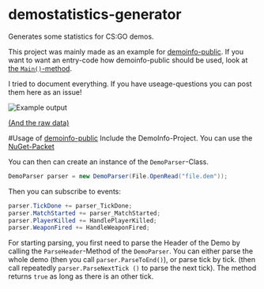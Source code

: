 # demostatistics-generator
Generates some statistics for CS:GO demos. 

This project was mainly made as an example for [demoinfo-public](https://github.com/moritzuehling/demoinfo-public). If you want to want an entry-code how demoinfo-public should be used, look at [the `Main()`-method](https://github.com/moritzuehling/demostatistics-generator/blob/master/StatisticsGenerator/Program.cs). 

I tried to document everything. If you have useage-questions you can post them here as an issue!

![Example output](http://i.imgur.com/3AseeH4.png)

[(And the raw data)](https://gist.github.com/moritzuehling/a047a995deb69f24af57)

#Usage of [demoinfo-public](https://github.com/moritzuehling/demoinfo-public)
Include the DemoInfo-Project. You can use the [NuGet-Packet](https://www.nuget.org/packages/DemoInfo/)

You can then can create an instance of the ``DemoParser``-Class. 
```csharp
DemoParser parser = new DemoParser(File.OpenRead("file.dem"));
```
Then you can subscribe to events: 
```csharp
parser.TickDone += parser_TickDone;
parser.MatchStarted += parser_MatchStarted;
parser.PlayerKilled += HandlePlayerKilled;
parser.WeaponFired += HandleWeaponFired;
```
For starting parsing, you first need to parse the Header of the Demo by calling the ``ParseHeader``-Method of the ``DemoParser``. You can either parse the whole demo (then you call ``parser.ParseToEnd()``), or parse tick by tick. (then call  repeatedly ``parser.ParseNextTick ()`` to parse the next tick). The method returns ``true`` as long as there is an other tick. 
